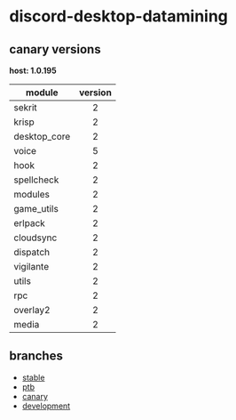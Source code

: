 # discord-desktop-datamining

## canary versions

**host: 1.0.195**

| module | version |
| ------ | :-----: |
| sekrit | 2 |
| krisp | 2 |
| desktop_core | 2 |
| voice | 5 |
| hook | 2 |
| spellcheck | 2 |
| modules | 2 |
| game_utils | 2 |
| erlpack | 2 |
| cloudsync | 2 |
| dispatch | 2 |
| vigilante | 2 |
| utils | 2 |
| rpc | 2 |
| overlay2 | 2 |
| media | 2 |

## branches

- [stable](https://github.com/OpenAsar/discord-desktop-datamining/tree/stable)
- [ptb](https://github.com/OpenAsar/discord-desktop-datamining/tree/ptb)
- [canary](https://github.com/OpenAsar/discord-desktop-datamining/tree/canary)
- [development](https://github.com/OpenAsar/discord-desktop-datamining/tree/development)